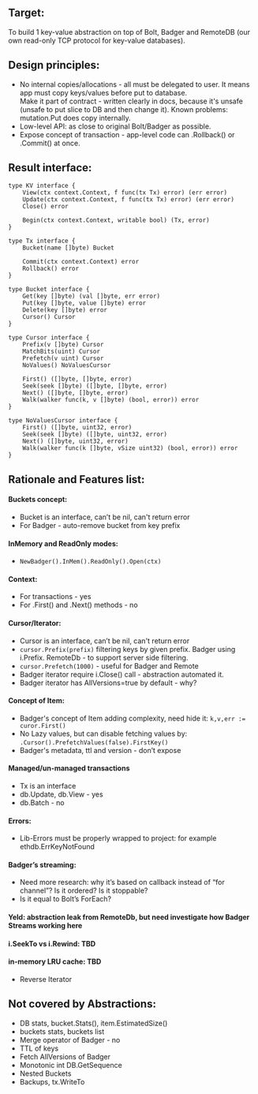 ## Target: 

To build 1 key-value abstraction on top of Bolt, Badger and RemoteDB (our own read-only TCP protocol for key-value databases).

## Design principles:
- No internal copies/allocations - all must be delegated to user. It means app must copy keys/values before put to database.  
Make it part of contract - written clearly in docs, because it's unsafe (unsafe to put slice to DB and then change it). 
Known problems: mutation.Put does copy internally. 
- Low-level API: as close to original Bolt/Badger as possible.
- Expose concept of transaction - app-level code can .Rollback() or .Commit() at once. 

## Result interface:

```
type KV interface {
	View(ctx context.Context, f func(tx Tx) error) (err error)
	Update(ctx context.Context, f func(tx Tx) error) (err error)
	Close() error

	Begin(ctx context.Context, writable bool) (Tx, error)
}

type Tx interface {
	Bucket(name []byte) Bucket

	Commit(ctx context.Context) error
	Rollback() error
}

type Bucket interface {
	Get(key []byte) (val []byte, err error)
	Put(key []byte, value []byte) error
	Delete(key []byte) error
	Cursor() Cursor
}

type Cursor interface {
	Prefix(v []byte) Cursor
	MatchBits(uint) Cursor
	Prefetch(v uint) Cursor
	NoValues() NoValuesCursor

	First() ([]byte, []byte, error)
	Seek(seek []byte) ([]byte, []byte, error)
	Next() ([]byte, []byte, error)
	Walk(walker func(k, v []byte) (bool, error)) error
}

type NoValuesCursor interface {
	First() ([]byte, uint32, error)
	Seek(seek []byte) ([]byte, uint32, error)
	Next() ([]byte, uint32, error)
	Walk(walker func(k []byte, vSize uint32) (bool, error)) error
}
```

## Rationale and Features list: 

#### Buckets concept:
- Bucket is an interface, can’t be nil, can't return error
- For Badger - auto-remove bucket from key prefix

#### InMemory and ReadOnly modes: 
- `NewBadger().InMem().ReadOnly().Open(ctx)` 

#### Context:
- For transactions - yes
- For .First() and .Next() methods - no

#### Cursor/Iterator: 
- Cursor is an interface, can’t be nil, can't return error
- `cursor.Prefix(prefix)` filtering keys by given prefix. Badger using i.Prefix. RemoteDb - to support server side filtering.
- `cursor.Prefetch(1000)` - useful for Badger and Remote
- Badger iterator require i.Close() call - abstraction automated it.
- Badger iterator has AllVersions=true by default - why?

#### Concept of Item:
- Badger's concept of Item adding complexity, need hide it: `k,v,err := curor.First()`
- No Lazy values, but can disable fetching values by: `.Cursor().PrefetchValues(false).FirstKey()`
- Badger's metadata, ttl and version - don’t expose

#### Managed/un-managed transactions
- Tx is an interface
- db.Update, db.View - yes
- db.Batch - no
  
#### Errors: 
- Lib-Errors must be properly wrapped to project: for example ethdb.ErrKeyNotFound

#### Badger’s streaming:
- Need more research: why it’s based on callback instead of  “for channel”? Is it ordered? Is it stoppable? 
- Is it equal to Bolt’s ForEach?

#### Yeld: abstraction leak from RemoteDb, but need investigate how Badger Streams working here
#### i.SeekTo vs i.Rewind: TBD
#### in-memory LRU cache: TBD
- Reverse Iterator

## Not covered by Abstractions:
- DB stats, bucket.Stats(), item.EstimatedSize()
- buckets stats, buckets list
- Merge operator of Badger - no
- TTL of keys
- Fetch AllVersions of Badger
- Monotonic int DB.GetSequence 
- Nested Buckets
- Backups, tx.WriteTo
